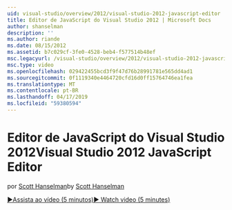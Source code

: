 ```yaml
---
uid: visual-studio/overview/2012/visual-studio-2012-javascript-editor
title: Editor de JavaScript do Visual Studio 2012 | Microsoft Docs
author: shanselman
description: ''
ms.author: riande
ms.date: 08/15/2012
ms.assetid: b7c029cf-3fe0-4528-beb4-f577514b48ef
msc.legacyurl: /visual-studio/overview/2012/visual-studio-2012-javascript-editor
msc.type: video
ms.openlocfilehash: 029422455bcd3f9f47d76b28991781e565dd4ad1
ms.sourcegitcommit: 0f1119340e4464720cfd16d0ff15764746ea1fea
ms.translationtype: MT
ms.contentlocale: pt-BR
ms.lasthandoff: 04/17/2019
ms.locfileid: "59380594"
---
```

# <a name="visual-studio-2012-javascript-editor"></a><span data-ttu-id="b9486-102">Editor de JavaScript do Visual Studio 2012</span><span class="sxs-lookup"><span data-stu-id="b9486-102">Visual Studio 2012 JavaScript Editor</span></span>

<span data-ttu-id="b9486-103">por [Scott Hanselman](https://github.com/shanselman)</span><span class="sxs-lookup"><span data-stu-id="b9486-103">by [Scott Hanselman](https://github.com/shanselman)</span></span>

[<span data-ttu-id="b9486-104">&#9654;Assista ao vídeo (5 minutos)</span><span class="sxs-lookup"><span data-stu-id="b9486-104">&#9654; Watch video (5 minutes)</span></span>](https://channel9.msdn.com/Blogs/ASP-NET-Site-Videos/visual-studio-2012-javascript-editor)

